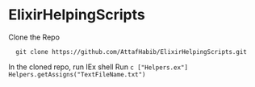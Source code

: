 # ElixirHelpingScripts

Clone the Repo
```
  git clone https://github.com/AttafHabib/ElixirHelpingScripts.git
```

In the cloned repo, run IEx shell
Run
    ```
    c ["Helpers.ex"]
    Helpers.getAssigns("TextFileName.txt")
    ```
